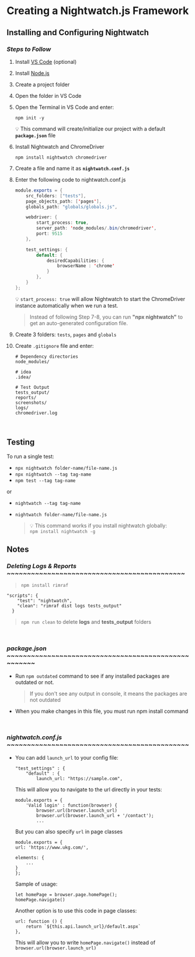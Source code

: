 # Creating a Nightwatch.js Framework

## **Installing and Configuring Nightwatch**

### ***Steps to Follow***

1.	Install [VS Code](https://code.visualstudio.com/download) (optional)
2.	Install [Node.js](https://nodejs.org/en/download/)
3.	Create a project folder
4.	Open the folder in VS Code
5.	Open the Terminal in VS Code and enter: 
    ```
    npm init -y
    ```

    💡 This command will create/initialize our project with a default **`package.json`** file


6.	Install Nightwatch and ChromeDriver  
    ```
    npm install nightwatch chromedriver
    ```
7.	Create a file and name it as **`nightwatch.conf.js`**
8.  Enter the following code to nightwatch.conf.js

    ```java
    module.exports = {
        src_folders: ["tests"],
        page_objects_path: ['pages'],
        globals_path: "globals/globals.js",   

        webdriver: {
            start_process: true,
            server_path: 'node_modules/.bin/chromedriver',
            port: 9515
        },

        test_settings: {
            default: {
                desiredCapabilities: {
                    browserName : 'chrome'
                }
            },
        }
    };
    ```

    💡 `start_process: true` will allow Nightwatch to start the ChromeDriver instance automatically when we run a test.

    > Instead of following Step 7-8, you can run **"npx nightwatch"** to get an auto-generated configuration file. 

9.  Create 3 folders: `tests`, `pages` and `globals` 

10. Create `.gitignore` file and enter:

    ```
    # Dependency directories
    node_modules/

    # idea
    .idea/

    # Test Output
    tests_output/
    reports/
    screenshots/
    logs/
    chromedriver.log
    ```

<br/>

## **Testing**
To run a single test: 
* `npx nightwatch folder-name/file-name.js`
* `npx nightwatch --tag tag-name`
* `npm test --tag tag-name`

or
* `nightwatch --tag tag-name`
* `nightwatch folder-name/file-name.js`

    > 💡 This command works if you install nightwatch globally: <br/>
    >    `npm install nightwatch -g`


## **Notes**

### *Deleting Logs & Reports* ~~~~~~~~~~~~~~~~~~~~~~~~~~~~~~~~~~~~~~~~~~~~
> `npm install rimraf`
```
"scripts": {
    "test": "nightwatch",
    "clean": "rimraf dist logs tests_output"
  }
```
> `npm run clean` to delete **logs** and **tests_output** folders

<br/>

### *package.json* ~~~~~~~~~~~~~~~~~~~~~~~~~~~~~~~~~~~~~~~~~~~~~~~~~~~~

* Run `npm outdated` command to see if any installed packages are outdated or not. 
  > If you don't see any output in console, it means the packages are not outdated
* When you make changes in this file, you must run npm install command

<br/>

### *nightwatch.conf.js* ~~~~~~~~~~~~~~~~~~~~~~~~~~~~~~~~~~~~~~~~~~~~~

* You can add `launch_url` to your config file:
    ```
    "test_settings" : {
        "default" : {
            launch_url: "https://sample.com",
    ```

    This will allow you to navigate to the url directly in your tests:
   
    ```
    module.exports = {
        'Valid login' : function(browser) {
            browser.url(browser.launch_url)
            browser.url(browser.launch_url + '/contact');
            ...
    ```

    But you can also specify `url` in page classes
    ```
    module.exports = {
    url: 'https://www.ukg.com/',
    
    elements: {
        ...
    }
    };
    ```
    Sample of usage:
    ```
    let homePage = browser.page.homePage();
    homePage.navigate()
    ```

    Another option is to use this code in page classes:

    ```
    url: function () {
        return `${this.api.launch_url}/default.aspx`
    },
    ```

    This will allow you to write `homePage.navigate()` instead of `browser.url(browser.launch_url)`


